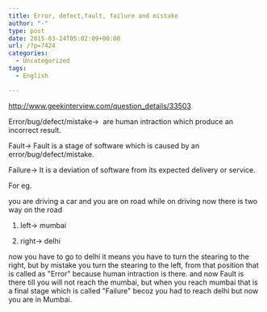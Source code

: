 ```yaml
---
title: Error, defect,fault, failure and mistake
author: "-"
type: post
date: 2015-03-24T05:02:09+00:00
url: /?p=7424
categories:
  - Uncategorized
tags:
  - English

---
```


  http://www.geekinterview.com/question_details/33503


  Error/bug/defect/mistake->  are human intraction which produce an incorrect result.


  Fault-> Fault is a stage of software which is caused by an error/bug/defect/mistake.


  Failure-> It is a deviation of software from its expected delivery or service.


  For eg.


  you are driving a car and you are on road while on driving now there is two way on the road


  1) left-> mumbai


  2) right-> delhi


  now you have to go to delhi it means you have to turn the stearing to the right, but by mistake you turn the stearing to the left, from that position that is called as "Error" because human intraction is there. and now Fault is there till you will not reach the mumbai, but when you reach mumbai that is a final stage which is called "Failure" becoz you had to reach delhi but now you are in Mumbai.
